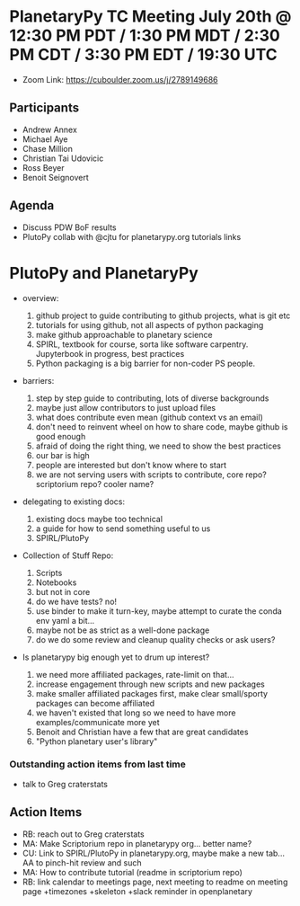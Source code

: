 # PlanetaryPy TC Meeting July 20th @ 12:30 PM PDT / 1:30 PM MDT / 2:30 PM CDT / 3:30 PM EDT / 19:30 UTC

* Zoom Link: https://cuboulder.zoom.us/j/2789149686

## Participants

* Andrew Annex
* Michael Aye
* Chase Million
* Christian Tai Udovicic
* Ross Beyer
* Benoit Seignovert

## Agenda

* Discuss PDW BoF results
* PlutoPy collab with @cjtu for planetarypy.org tutorials links

# PlutoPy and PlanetaryPy
* overview:
   1. github project to guide contributing to github projects, what is git etc
   2. tutorials for using github, not all aspects of python packaging
   3. make github approachable to planetary science
   4. SPIRL, textbook for course, sorta like software carpentry. Jupyterbook in progress, best practices 
   5. Python packaging is a big barrier for non-coder PS people.

* barriers:
   1. step by step guide to contributing, lots of diverse backgrounds
   2. maybe just allow contributors to just upload files
   3. what does contribute even mean (github context vs an email)
   4. don't need to reinvent wheel on how to share code, maybe github is good enough
   5. afraid of doing the right thing, we need to show the best practices 
   6. our bar is high
   7. people are interested but don't know where to start
   8. we are not serving users with scripts to contribute, core repo? scriptorium repo? cooler name?

* delegating to existing docs:
   1. existing docs maybe too technical 
   2. a guide for how to send something useful to us
   3. SPIRL/PlutoPy

* Collection of Stuff Repo:
   1. Scripts
   2. Notebooks
   3. but not in core
   4. do we have tests? no!
   5. use binder to make it turn-key, maybe attempt to curate the conda env yaml a bit...
   6. maybe not be as strict as a well-done package
   7. do we do some review and cleanup quality checks or ask users?

* Is planetarypy big enough yet to drum up interest?
   1. we need more affiliated packages, rate-limit on that...
   2. increase engagement through new scripts and new packages
   3. make smaller affiliated packages first, make clear small/sporty packages can become affiliated
   4. we haven't existed that long so we need to have more examples/communicate more yet
   5. Benoit and Christian have a few that are great candidates
   6. "Python planetary user's library"

### Outstanding action items from last time

* talk to Greg craterstats

## Action Items

* RB: reach out to Greg craterstats
* MA: Make Scriptorium repo in planetarypy org... better name? 
* CU: Link to SPIRL/PlutoPy in planetarypy.org, maybe make a new tab... AA to pinch-hit review and such
* MA: How to contribute tutorial (readme in scriptorium repo)
* RB: link calendar to meetings page, next meeting to readme on meeting page +timezones +skeleton +slack reminder in openplanetary


